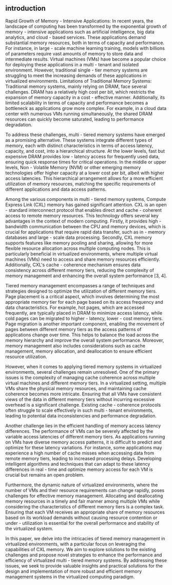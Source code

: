 
## introduction

Rapid Growth of Memory - Intensive Applications: In recent years, the landscape of computing has been transformed by the exponential growth of memory - intensive applications such as artificial intelligence, big data analytics, and cloud - based services. These applications demand substantial memory resources, both in terms of capacity and performance. For instance, in large - scale machine learning training, models with billions of parameters require vast amounts of memory to store data and intermediate results. Virtual machines (VMs) have become a popular choice for deploying these applications in a multi - tenant and isolated environment. However, traditional single - tier memory systems are struggling to meet the increasing demands of these applications in virtualized environments.
Limitations of Traditional Memory Systems: Traditional memory systems, mainly relying on DRAM, face several challenges. DRAM has a relatively high cost per bit, which restricts the expansion of memory capacity in a cost - effective manner. Additionally, its limited scalability in terms of capacity and performance becomes a bottleneck as applications grow more complex. For example, in a cloud data center with numerous VMs running simultaneously, the shared DRAM resources can quickly become saturated, leading to performance degradation.


To address these challenges, multi - tiered memory systems have emerged as a promising alternative. These systems integrate different types of memory, each with distinct characteristics in terms of access latency, capacity, and cost, into a hierarchical structure. At the lower levels, fast but expensive DRAM provides low - latency access for frequently used data, ensuring quick response times for critical operations. In the middle or upper levels, Non - Volatile Memory (NVM) or other emerging memory technologies offer higher capacity at a lower cost per bit, albeit with higher access latencies. This hierarchical arrangement allows for a more efficient utilization of memory resources, matching the specific requirements of different applications and data access patterns.

Among the various components in multi - tiered memory systems, Compute Express Link (CXL) memory has gained significant attention. CXL is an open - standard interconnect protocol that enables direct and cache - coherent access to remote memory resources. This technology offers several key advantages in the context of modern computing. Firstly, it provides high - bandwidth communication between the CPU and memory devices, which is crucial for applications that require rapid data transfer, such as in - memory databases and large - scale data processing. Secondly, CXL memory supports features like memory pooling and sharing, allowing for more flexible resource allocation across multiple computing nodes. This is particularly beneficial in virtualized environments, where multiple virtual machines (VMs) need to access and share memory resources efficiently. Additionally, CXL's cache - coherence mechanism ensures data consistency across different memory tiers, reducing the complexity of memory management and enhancing the overall system performance [3, 4].

Tiered memory management encompasses a range of techniques and strategies designed to optimize the utilization of different memory tiers. Page placement is a critical aspect, which involves determining the most appropriate memory tier for each page based on its access frequency and data characteristics. For example, hot pages, which are accessed frequently, are typically placed in DRAM to minimize access latency, while cold pages can be migrated to higher - latency, lower - cost memory tiers. Page migration is another important component, enabling the movement of pages between different memory tiers as the access patterns of applications change over time. This helps to balance the load across the memory hierarchy and improve the overall system performance. Moreover, memory management also includes considerations such as cache management, memory allocation, and deallocation to ensure efficient resource utilization.

However, when it comes to applying tiered memory systems in virtualized environments, several challenges remain unresolved. One of the primary issues is the complexity of managing cache coherence across multiple virtual machines and different memory tiers. In a virtualized setting, multiple VMs share the physical memory resources, and maintaining cache coherence becomes more intricate. Ensuring that all VMs have consistent views of the data in different memory tiers without incurring excessive overhead is a significant challenge. Existing cache - coherence protocols often struggle to scale effectively in such multi - tenant environments, leading to potential data inconsistencies and performance degradation.

Another challenge lies in the efficient handling of memory access latency differences. The performance of VMs can be severely affected by the variable access latencies of different memory tiers. As applications running on VMs have diverse memory access patterns, it is difficult to predict and optimize for these latency variations. For instance, some applications may experience a high number of cache misses when accessing data from remote memory tiers, leading to increased processing delays. Developing intelligent algorithms and techniques that can adapt to these latency differences in real - time and optimize memory access for each VM is crucial but remains an open problem.

Furthermore, the dynamic nature of virtualized environments, where the number of VMs and their resource requirements can change rapidly, poses challenges for effective memory management. Allocating and deallocating memory resources in a timely and fair manner among multiple VMs while considering the characteristics of different memory tiers is a complex task. Ensuring that each VM receives an appropriate share of memory resources based on its workload demands without causing resource contention or under - utilization is essential for the overall performance and stability of the virtualized system.

In this paper, we delve into the intricacies of tiered memory management in virtualized environments, with a particular focus on leveraging the capabilities of CXL memory. We aim to explore solutions to the existing challenges and propose novel strategies to enhance the performance and efficiency of virtualized multi - tiered memory systems. By addressing these issues, we seek to provide valuable insights and practical solutions for the design and implementation of more robust and efficient memory management systems in the virtualized computing paradigm.